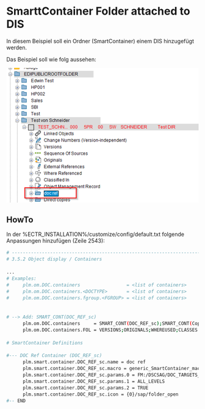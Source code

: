 # SmarttContainer Folder attached to DIS

In diesem Beispiel soll ein Ordner (SmartContainer) einem DIS hinzugefügt werden.

Das Beispiel soll wie folg aussehen:

![result](./../images/scAttachDis.png)

## HowTo

In der %ECTR_INSTALLATION%/customize/config/default.txt folgende Anpassungen hinzufügen (Zeile 2543):

```sh
# -----------------------------------------------------------------------------
# 3.5.2 Object display / Containers

...
# Examples:
#     plm.om.DOC.containers                 = <list of containers>
#     plm.om.DOC.containers.<DOCTYPE>       = <list of containers>
#     plm.om.DOC.containers.fgroup.<FGROUP> = <list of containers>


# --> Add: SMART_CONT(DOC_REF_sc)
      plm.om.DOC.containers     = SMART_CONT(DOC_REF_sc);SMART_CONT(Copied_Doc_SL);@plm.om.DOC.containers@
      plm.om.DOC.containers.FOL = VERSIONS;ORIGINALS;WHEREUSED;CLASSES

# SmartContainer Definitions

#--- DOC Ref Container (DOC_REF_sc)
      plm.smart.container.DOC_REF_sc.name = doc ref
      plm.smart.container.DOC_REF_sc.macro = generic_SmartContainer_macro.txt
      plm.smart.container.DOC_REF_sc.params.0 = FM:/DSCSAG/DOC_TARGETS_GET
      plm.smart.container.DOC_REF_sc.params.1 = ALL_LEVELS
      plm.smart.container.DOC_REF_sc.params.2 = TRUE
      plm.smart.container.DOC_REF_sc.icon = {0}/sap/folder_open
#-- END
```
